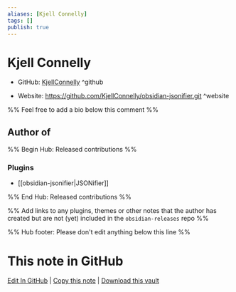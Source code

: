 ```yaml
---
aliases: [Kjell Connelly]
tags: []
publish: true
---
```


# Kjell Connelly

- GitHub: [KjellConnelly](https://github.com/KjellConnelly/) ^github
<!-- - Discord: `@` ^discord-->
- Website: <https://github.com/KjellConnelly/obsidian-jsonifier.git> ^website
<!-- - [[Publish sites|Publish site]]: <https://> ^publish-->

%% Feel free to add a bio below this comment %%

## Author of

%% Begin Hub: Released contributions %%

### Plugins

- [[obsidian-jsonifier|JSONifier]]

%% End Hub: Released contributions %%

%% Add links to any plugins, themes or other notes that the author has created but are not (yet) included in the `obsidian-releases` repo %%

<!--
### Unlisted plugins
-->

<!--
### Others
-->

<!--
## Sponsor this author
-->

<!-- - [[GitHub sponsors]]: [Sponsor @KjellConnelly on GitHub Sponsors](https://github.com/sponsors/KjellConnelly) ^github-sponsor-->
<!-- - [[Buy me a coffee]]: <https://> ^buy-me-a-coffee-->
<!-- - [[PayPal]]: <https://> ^paypal-->
<!-- - [[Patreon]]: <https://> ^patreon-->

<!--
## Follow this author
-->

<!-- - [[YouTube Channels|On YouTube]]: <https://> ^youtube-->
<!-- - Twitter: <https://> ^twitter-->
<!-- - ... -->

%% Hub footer: Please don't edit anything below this line %%

# This note in GitHub

<span class="git-footer">[Edit In GitHub](https://github.dev/obsidian-community/obsidian-hub/blob/main/01%20-%20Community/People/KjellConnelly.md "git-hub-edit-note") | [Copy this note](https://raw.githubusercontent.com/obsidian-community/obsidian-hub/main/01%20-%20Community/People/KjellConnelly.md "git-hub-copy-note") | [Download this vault](https://github.com/obsidian-community/obsidian-hub/archive/refs/heads/main.zip "git-hub-download-vault") </span>
